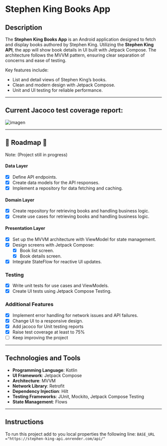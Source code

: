 # Stephen King Books App

## Description
The **Stephen King Books App** is an Android application designed to fetch and display books authored by Stephen King. Utilizing the **Stephen King API**, the app will show book details in UI built with Jetpack Compose. The architecture follows the MVVM  pattern, ensuring clear separation of concerns and ease of testing.

Key features include:
- List and detail views of Stephen King’s books.
- Clean and modern design with Jetpack Compose.
- Unit and UI testing for reliable performance.

---
## Current Jacoco test coverage report:
![imagen](https://github.com/user-attachments/assets/4c8d0b52-0a3e-4ca6-97a1-31396e01c53d)

---
## :construction: Roadmap :construction: 
Note: (Project still in progress)
#### Data Layer
- [x] Define API endpoints.
- [x] Create data models for the API responses.
- [x] Implement a repository for data fetching and caching.

#### Domain Layer
- [x] Create repository for retrieving books and handling business logic.
- [x] Create use cases for retrieving books and handling business logic.

#### Presentation Layer
- [x] Set up the MVVM architecture with ViewModel for state management.
- [x] Design screens with Jetpack Compose:
  - [x] Book list screen.
  - [x] Book details screen.
- [x] Integrate StateFlow for reactive UI updates.

### Testing
- [x] Write unit tests for use cases and ViewModels.
- [x] Create UI tests using Jetpack Compose Testing.

### Additional Features
- [x] Implement error handling for network issues and API failures.
- [x] Change UI to a responsive design.
- [x] Add jacoco for Unit testing reports
- [x] Raise test coverage at least to 75%
- [ ] Keep improving the project 

---
## Technologies and Tools
- **Programming Language**: Kotlin
- **UI Framework**: Jetpack Compose
- **Architecture**: MVVM
- **Network Library**: Retrofit
- **Dependency Injection**: Hilt
- **Testing Frameworks**: JUnit, Mockito, Jetpack Compose Testing
- **State Management**: Flows 

---
## Instructions

To run this project add to you local properties the following line:
`` BASE_URL ="https://stephen-king-api.onrender.com/api/" ``
